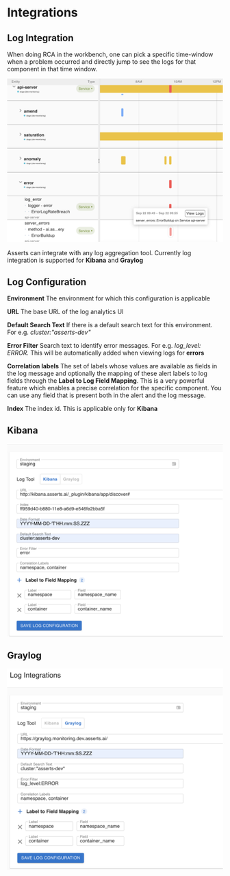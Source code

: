 # Integrations

## Log Integration

When doing RCA in the workbench, one can pick a specific time-window when a problem occurred and directly jump to see the logs for that component in that time window.  

![View Logs in the context of a problem](../.gitbook/assets/screenshot-2021-09-22-at-6.15.03-pm.png)

Asserts can integrate with any log aggregation tool. Currently log integration is supported for **Kibana** and **Graylog**

## Log Configuration

**Environment** The environment for which this configuration is applicable

**URL** The base URL of the log analytics UI

**Default Search Text** If there is a default search text for this environment. For e.g. _cluster:"asserts-dev"_

**Error Filter**  Search text to identify error messages. For e.g. _log\_level: ERROR._ This will be automatically added when viewing logs for **errors**

**Correlation labels** The set of labels whose values are available as fields in the log message and optionally the mapping of these alert labels to log fields through the **Label to Log Field Mapping**. This is a very powerful feature which enables a precise correlation for the specific component. You can use any field that is present both in the alert and the log message.

**Index** The index id. This is applicable only for **Kibana**

## Kibana

![Kibana Configuration](../.gitbook/assets/screenshot-2021-09-22-at-6.22.43-pm.png)

## Graylog

![Graylog configuration](../.gitbook/assets/screenshot-2021-09-22-at-6.05.04-pm.png)









